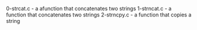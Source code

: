0-strcat.c - a afunction that concatenates two strings
1-strncat.c - a function that concatenates two strings 
 2-strncpy.c - a function that copies a string
